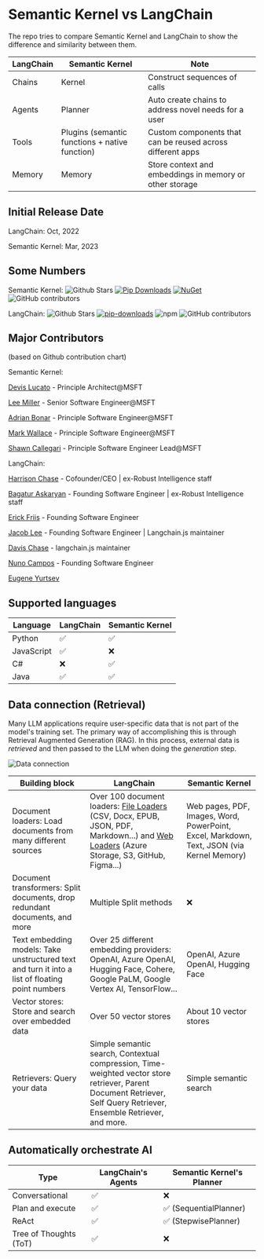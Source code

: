 # Semantic Kernel vs LangChain

The repo tries to compare Semantic Kernel and LangChain to show the difference and similarity between them.

| LangChain | Semantic Kernel                                | Note                                                       |
| --------- | ---------------------------------------------- | ---------------------------------------------------------- |
| Chains    | Kernel                                         | Construct sequences of calls                               |
| Agents    | Planner                                        | Auto create chains to address novel needs for a user       |
| Tools     | Plugins (semantic functions + native function) | Custom components that can be reused across different apps |
| Memory    | Memory                                         | Store context and embeddings in memory or other storage    |

## Initial Release Date
LangChain: Oct, 2022

Semantic Kernel: Mar, 2023 

## Some Numbers
Semantic Kernel: <img alt="Github Stars" src="https://img.shields.io/github/stars/microsoft/semantic-kernel?logo=github&style=flat-square&labelColor=343b41"/> [![Pip Downloads](https://static.pepy.tech/badge/semantic-kernel)](https://pepy.tech/project/semantic-kernel) [![NuGet](https://img.shields.io/nuget/dt/Microsoft.SemanticKernel?label=Nuget-downloads)](https://www.nuget.org/packages/Microsoft.SemanticKernel) <img src="https://img.shields.io/github/contributors/microsoft/semantic-kernel?logo=github&label=contributors" alt="GitHub contributors"/>

LangChain: <img alt="Github Stars" src="https://img.shields.io/github/stars/langchain-ai/langchain?logo=github&style=flat-square&labelColor=343b41"/> [![pip-downloads](https://static.pepy.tech/badge/langchain)](https://pepy.tech/project/langchain) ![npm](https://img.shields.io/npm/dt/langchain?label=npm-downloads) <img src="https://img.shields.io/github/contributors/langchain-ai/langchain?logo=github&label=contributors" alt="GitHub contributors"/>

## Major Contributors 
(based on Github contribution chart)

Semantic Kernel:

[Devis Lucato](https://www.linkedin.com/in/devislucato/) - Principle Architect@MSFT

[Lee Miller](https://www.linkedin.com/in/lee-miller-838b5621/) - Senior Software Engineer@MSFT

[Adrian Bonar](https://www.linkedin.com/in/adrian-bonar/) - Principle Software Engineer@MSFT

[Mark Wallace](https://www.linkedin.com/in/markewallace/) - Principle Software Engineer@MSFT

[Shawn Callegari](https://www.linkedin.com/in/shawncallegari/) - Principle Software Engineer Lead@MSFT

LangChain: 

[Harrison Chase](https://www.linkedin.com/in/harrison-chase-961287118/) - Cofounder/CEO | ex-Robust Intelligence staff

[Bagatur Askaryan](https://www.linkedin.com/in/bagatur-askaryan/) - Founding Software Engineer | ex-Robust Intelligence staff

[Erick Friis](https://www.linkedin.com/in/efriis/) - Founding Software Engineer 

[Jacob Lee](https://www.linkedin.com/in/jacoblee93/) - Founding Software Engineer | Langchain.js maintainer

[Davis Chase](https://github.com/dev2049) - langchain.js maintainer

[Nuno Campos](https://www.linkedin.com/in/nuno-f-campos/) - Founding Software Engineer

[Eugene Yurtsev](https://www.linkedin.com/in/eugene-yurtsev-797a3b1b/) 


## Supported languages

| Language   | LangChain | Semantic Kernel |
| ---------- | --------- | --------------- |
| Python     | ✅        | ✅              |
| JavaScript | ✅        | ❌              |
| C#         | ❌        | ✅              |
| Java       | ✅        | ✅              |

## Data connection (Retrieval)

Many LLM applications require user-specific data that is not part of the model's training set. The primary way of accomplishing this is through Retrieval Augmented Generation (RAG). In this process, external data is *retrieved* and then passed to the LLM when doing the *generation* step.

![Data connection](./images/data_connection.jpg)

| Building block                                                                                  | LangChain                                                                                                                                                                                                                                                                                                                                        | Semantic Kernel                    |
| ----------------------------------------------------------------------------------------------- | ------------------------------------------------------------------------------------------------------------------------------------------------------------------------------------------------------------------------------------------------------------------------------------------------------------------------------------------------ | ---------------------------------- |
| Document loaders: Load documents from many different sources                                    | Over 100 document loaders: [File Loaders](https://js.langchain.com/docs/modules/data_connection/document_loaders/integrations/file_loaders/) (CSV, Docx, EPUB, JSON, PDF, Markdown...) and [Web Loaders](https://js.langchain.com/docs/modules/data_connection/document_loaders/integrations/web_loaders/) (Azure Storage, S3, GitHub, Figma...) | Web pages, PDF, Images, Word, PowerPoint, Excel, Markdown, Text, JSON (via Kernel Memory)                               |
| Document transformers: Split documents, drop redundant documents, and more                      | Multiple Split methods                                                                                                                                                                                                                                                                                                                           | ❌                                 |
| Text embedding models: Take unstructured text and turn it into a list of floating point numbers | Over 25 different embedding providers: OpenAI, Azure OpenAI, Hugging Face, Cohere, Google PaLM, Google Vertex AI, TensorFlow...                                                                                                                                                                                                                  | OpenAI, Azure OpenAI, Hugging Face |
| Vector stores: Store and search over embedded data                                              | Over 50 vector stores                                                                                                                                                                                                                                                                                                                            | About 10 vector stores             |
| Retrievers: Query your data                                                                     | Simple semantic search, Contextual compression, Time-weighted vector store retriever, Parent Document Retriever, Self Query Retriever, Ensemble Retriever, and more.                                                                                                                                                                             | Simple semantic search             |


## Automatically orchestrate AI

| Type                   | LangChain's Agents | Semantic Kernel's Planner |
| ---------------------- | ------------------ | ------------------------- |
| Conversational         | ✅                 | ❌                        |
| Plan and execute       | ✅                 | ✅ (SequentialPlanner)    |
| ReAct                  | ✅                 | ✅ (StepwisePlanner)      |
| Tree of Thoughts (ToT) | ✅                 | ❌                        |
